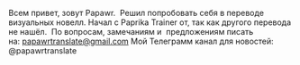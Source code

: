 Всем привет, зовут Papawr. 
Решил попробовать себя в переводе визуальных новелл. 
Начал с Paprika Trainer от, так как другого перевода не нашёл. 
По вопросам, замечаниям и  предложениям писать на: papawrtranslate@gmail.com
Мой Телеграмм канал для новостей: @papawrtranslate
